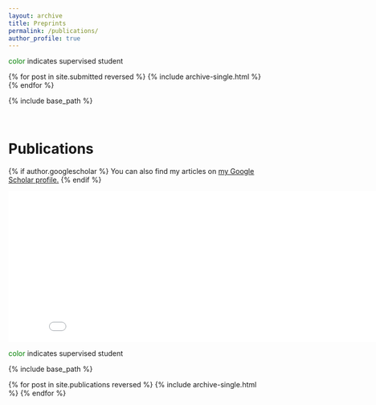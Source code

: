 ```yaml
---
layout: archive
title: Preprints
permalink: /publications/
author_profile: true
---
```


<p><span style="color: green;">color</span> indicates supervised student</p>

{% for post in site.submitted reversed %}
  {% include archive-single.html %}
{% endfor %}

{% include base_path %}

<br>

Publications
======


{% if author.googlescholar %}
  You can also find my articles on <u><a href="{{author.googlescholar}}">my Google Scholar profile</a>.</u>
{% endif %}

<iframe src="/barchart/publication-summary.html" height="300" width="850" style="border:none;"></iframe>

<p><span style="color: green;">color</span> indicates supervised student</p>

{% include base_path %}

{% for post in site.publications reversed %}
  {% include archive-single.html %}
{% endfor %}
